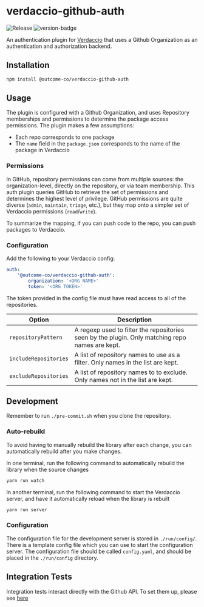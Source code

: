 # verdaccio-github-auth
![Release](https://github.com/outcome-co/verdaccio-github-auth-js/workflows/Release/badge.svg?branch=v2.0.1) ![version-badge](https://img.shields.io/badge/version-2.0.1-brightgreen)

An authentication plugin for [Verdaccio](https://verdaccio.org) that uses a Github Organization as an authentication and authorization backend.

## Installation

```sh
npm install @outcome-co/verdaccio-github-auth
```

## Usage

The plugin is configured with a Github Organization, and uses Repository memberships and permissions to determine the package access permissions.
The plugin makes a few assumptions:

-   Each repo corresponds to one package
-   The `name` field in the `package.json` corresponds to the name of the package in Verdaccio

### Permissions

In GitHub, repository permissions can come from multiple sources: the organization-level, directly on the repository, or via team membership. This auth plugin queries GitHub to retrieve the set of permissions and determines the highest level of privilege. GitHub permissions are quite diverse (`admin`, `maintain`, `triage`, etc.), but they map onto a simpler set of Verdaccio permissions (`read`/`write`).

To summarize the mapping, if you can push code to the repo, you can push packages to Verdaccio.

### Configuration

Add the following to your Verdaccio config:

```yaml
auth:
    '@outcome-co/verdaccio-github-auth':
        organization: '<ORG NAME>'
        token: '<ORG TOKEN>'
```

The token provided in the config file must have read access to all of the repositories.

| Option                | Description                                                                                     |
| --------------------- | ----------------------------------------------------------------------------------------------- |
| `repositoryPattern`   | A regexp used to filter the repositories seen by the plugin. Only matching repo names are kept. |
| `includeRepositories` | A list of repository names to use as a filter. Only names in the list are kept.                 |
| `excludeRepositories` | A list of repository names to to exclude. Only names not in the list are kept.                  |

## Development

Remember to run `./pre-commit.sh` when you clone the repository.

### Auto-rebuild

To avoid having to manually rebuild the library after each change, you can automatically rebuild after you make changes.

In one terminal, run the following command to automatically rebuild the library when the source changes

```sh
yarn run watch
```

In another terminal, run the following command to start the Verdaccio server, and have it automatically reload when the library is rebuilt

```sh
yarn run server
```

### Configuration

The configuration file for the development server is stored in `./run/config/`. There is a template config file which you can use to start the configuration server. The configuration file should be called `config.yaml`, and should be placed in the `./run/config` directory.

## Integration Tests

Integration tests interact directly with the Github API.
To set them up, please see [here](test/README.md)
